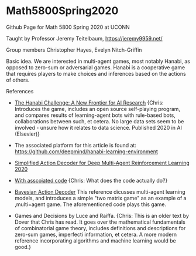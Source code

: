 # Math5800Spring2020
Github Page for Math 5800 Spring 2020 at UCONN

Taught by Professor Jeremy Teitelbaum, https://jeremy9959.net/

Group members Christopher Hayes, Evelyn Nitch-Griffin

Basic idea. We are interested in multi-agent games, most notably Hanabi, as opposed to zero-sum or adversarial games. Hanabi is a cooperative game that requires players to make choices and inferences based on the actions of others.

References

- [The Hanabi Challenge: A New Frontier for AI Research](https://arxiv.org/abs/1902.00506) {Chris: Introduces the game, includes an open source self-playing program, and compares results of learning-agent bots with rule-based bots, collaborations between such, et cetera. No large data sets seem to be involved - unsure how it relates to data science. Published 2020 in AI (Elsevier)}

- The associated platform for this article is found at: https://github.com/deepmind/hanabi-learning-environment

- [Simplified Action Decoder for Deep Multi-Agent Reinforcement Learning 2020](https://openreview.net/forum?id=B1xm3RVtwB)
- [With asscoiated code](https://colab.research.google.com/drive/1Cvs4GuFvHEdvb7tVJQVvQOviAkRf97r7) {Chris: What does the code actually do?} 

- [Bayesian Action Decoder](https://explore.openaire.eu/search/publication?articleId=od________18::0e0aaae71c134766acf27427f97258be) This reference dicusses multi-agent learning models, and introduces a simple "two matrix game" as an example of a ,multi=agent game. The aforementioned code plays this game.



- Games and Decisions by Luce and Raiffa. 
      {Chris: This is an older text by Dover that Chris has read. It goes over the mathematical fundamentals of combinatorial game theory, includes definitions and descriptions for zero-sum games, imperfecti information, et cetera. A more modern reference incorporating algorithms and machine learning would be good.}
      
      
      
